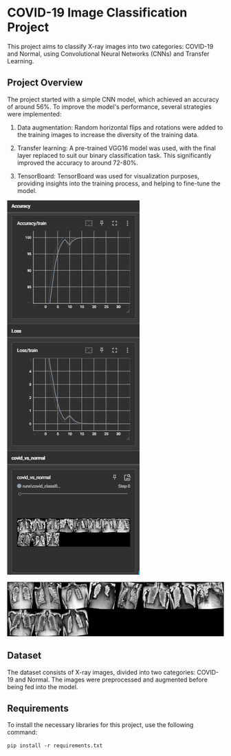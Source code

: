 

# COVID-19 Image Classification Project

This project aims to classify X-ray images into two categories: COVID-19 and Normal, using Convolutional Neural Networks (CNNs) and Transfer Learning.

## Project Overview

The project started with a simple CNN model, which achieved an accuracy of around 56%. To improve the model's performance, several strategies were implemented:

1. Data augmentation: Random horizontal flips and rotations were added to the training images to increase the diversity of the training data.

2. Transfer learning: A pre-trained VGG16 model was used, with the final layer replaced to suit our binary classification task. This significantly improved the accuracy to around 72-80%.

3. TensorBoard: TensorBoard was used for visualization purposes, providing insights into the training process, and helping to fine-tune the model.

![Alt text](https://github.com/ChngJeremy/CSC3009-Assignment/blob/master/image/2665401.png)

![Alt text](https://github.com/ChngJeremy/CSC3009-Assignment/blob/master/image/individualImage.png)
## Dataset

The dataset consists of X-ray images, divided into two categories: COVID-19 and Normal. The images were preprocessed and augmented before being fed into the model.

## Requirements

To install the necessary libraries for this project, use the following command:

```
pip install -r requirements.txt
```
